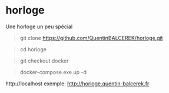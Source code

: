 # horloge
Une horloge un peu spécial
> git clone https://github.com/QuentinBALCEREK/horloge.git

> cd horloge

> git checkout docker

> docker-compose.exe up -d

http://localhost
exemple: http://horloge.quentin-balcerek.fr
